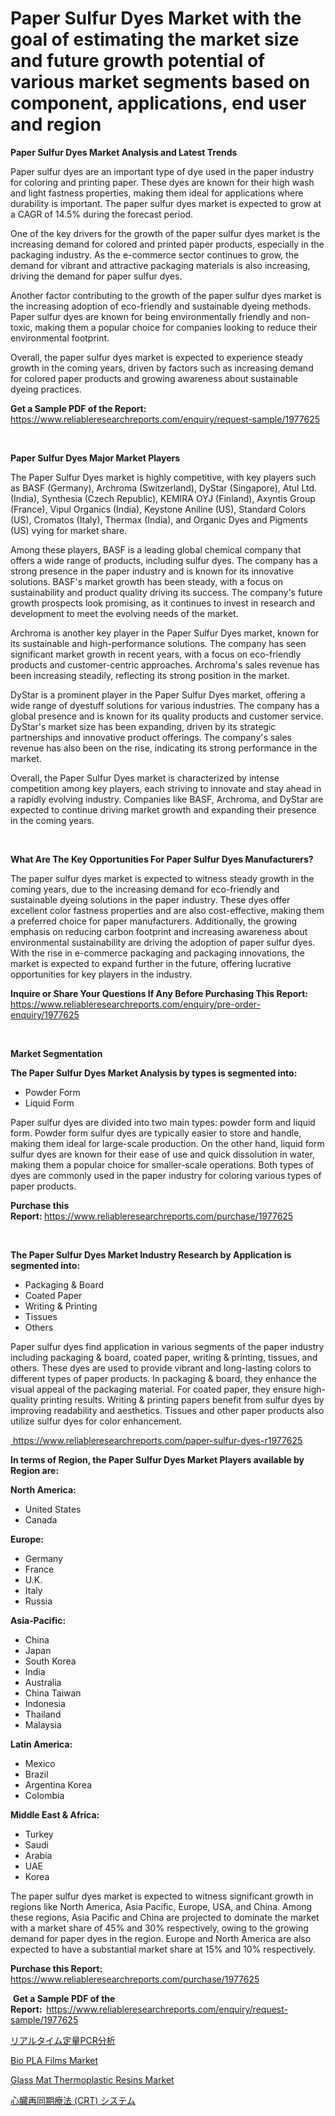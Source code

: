 <p><h1>Paper Sulfur Dyes Market with the goal of estimating the market size and future growth potential of various market segments based on component, applications, end user and region</h1></p><p><strong>Paper Sulfur Dyes Market Analysis and Latest Trends</strong></p>
<p><p>Paper sulfur dyes are an important type of dye used in the paper industry for coloring and printing paper. These dyes are known for their high wash and light fastness properties, making them ideal for applications where durability is important. The paper sulfur dyes market is expected to grow at a CAGR of 14.5% during the forecast period.</p><p>One of the key drivers for the growth of the paper sulfur dyes market is the increasing demand for colored and printed paper products, especially in the packaging industry. As the e-commerce sector continues to grow, the demand for vibrant and attractive packaging materials is also increasing, driving the demand for paper sulfur dyes.</p><p>Another factor contributing to the growth of the paper sulfur dyes market is the increasing adoption of eco-friendly and sustainable dyeing methods. Paper sulfur dyes are known for being environmentally friendly and non-toxic, making them a popular choice for companies looking to reduce their environmental footprint.</p><p>Overall, the paper sulfur dyes market is expected to experience steady growth in the coming years, driven by factors such as increasing demand for colored paper products and growing awareness about sustainable dyeing practices.</p></p>
<p><strong>Get a Sample PDF of the Report:&nbsp;</strong> <a href="https://www.reliableresearchreports.com/enquiry/request-sample/1977625">https://www.reliableresearchreports.com/enquiry/request-sample/1977625</a></p>
<p>&nbsp;</p>
<p><strong>Paper Sulfur Dyes Major Market Players</strong></p>
<p><p>The Paper Sulfur Dyes market is highly competitive, with key players such as BASF (Germany), Archroma (Switzerland), DyStar (Singapore), Atul Ltd. (India), Synthesia (Czech Republic), KEMIRA OYJ (Finland), Axyntis Group (France), Vipul Organics (India), Keystone Aniline (US), Standard Colors (US), Cromatos (Italy), Thermax (India), and Organic Dyes and Pigments (US) vying for market share. </p><p>Among these players, BASF is a leading global chemical company that offers a wide range of products, including sulfur dyes. The company has a strong presence in the paper industry and is known for its innovative solutions. BASF's market growth has been steady, with a focus on sustainability and product quality driving its success. The company's future growth prospects look promising, as it continues to invest in research and development to meet the evolving needs of the market.</p><p>Archroma is another key player in the Paper Sulfur Dyes market, known for its sustainable and high-performance solutions. The company has seen significant market growth in recent years, with a focus on eco-friendly products and customer-centric approaches. Archroma's sales revenue has been increasing steadily, reflecting its strong position in the market.</p><p>DyStar is a prominent player in the Paper Sulfur Dyes market, offering a wide range of dyestuff solutions for various industries. The company has a global presence and is known for its quality products and customer service. DyStar's market size has been expanding, driven by its strategic partnerships and innovative product offerings. The company's sales revenue has also been on the rise, indicating its strong performance in the market.</p><p>Overall, the Paper Sulfur Dyes market is characterized by intense competition among key players, each striving to innovate and stay ahead in a rapidly evolving industry. Companies like BASF, Archroma, and DyStar are expected to continue driving market growth and expanding their presence in the coming years.</p></p>
<p>&nbsp;</p>
<p><strong>What Are The Key Opportunities For Paper Sulfur Dyes Manufacturers?</strong></p>
<p><p>The paper sulfur dyes market is expected to witness steady growth in the coming years, due to the increasing demand for eco-friendly and sustainable dyeing solutions in the paper industry. These dyes offer excellent color fastness properties and are also cost-effective, making them a preferred choice for paper manufacturers. Additionally, the growing emphasis on reducing carbon footprint and increasing awareness about environmental sustainability are driving the adoption of paper sulfur dyes. With the rise in e-commerce packaging and packaging innovations, the market is expected to expand further in the future, offering lucrative opportunities for key players in the industry.</p></p>
<p><strong>Inquire or Share Your Questions If Any Before Purchasing This Report:</strong> <a href="https://www.reliableresearchreports.com/enquiry/pre-order-enquiry/1977625">https://www.reliableresearchreports.com/enquiry/pre-order-enquiry/1977625</a></p>
<p>&nbsp;</p>
<p><strong>Market Segmentation</strong></p>
<p><strong>The Paper Sulfur Dyes Market Analysis by types is segmented into:</strong></p>
<p><ul><li>Powder Form</li><li>Liquid Form</li></ul></p>
<p><p>Paper sulfur dyes are divided into two main types: powder form and liquid form. Powder form sulfur dyes are typically easier to store and handle, making them ideal for large-scale production. On the other hand, liquid form sulfur dyes are known for their ease of use and quick dissolution in water, making them a popular choice for smaller-scale operations. Both types of dyes are commonly used in the paper industry for coloring various types of paper products.</p></p>
<p><strong>Purchase this Report:&nbsp;</strong><a href="https://www.reliableresearchreports.com/purchase/1977625">https://www.reliableresearchreports.com/purchase/1977625</a></p>
<p>&nbsp;</p>
<p><strong>The Paper Sulfur Dyes Market Industry Research by Application is segmented into:</strong></p>
<p><ul><li>Packaging & Board</li><li>Coated Paper</li><li>Writing & Printing</li><li>Tissues</li><li>Others</li></ul></p>
<p><p>Paper sulfur dyes find application in various segments of the paper industry including packaging & board, coated paper, writing & printing, tissues, and others. These dyes are used to provide vibrant and long-lasting colors to different types of paper products. In packaging & board, they enhance the visual appeal of the packaging material. For coated paper, they ensure high-quality printing results. Writing & printing papers benefit from sulfur dyes by improving readability and aesthetics. Tissues and other paper products also utilize sulfur dyes for color enhancement.</p></p>
<p><a href="https://www.reliableresearchreports.com/paper-sulfur-dyes-r1977625">&nbsp;https://www.reliableresearchreports.com/paper-sulfur-dyes-r1977625</a></p>
<p><strong>In terms of Region, the Paper Sulfur Dyes Market Players available by Region are:</strong></p>
<p>
    <p> <strong> North America: </strong>
        <ul>
            <li>United States</li>
            <li>Canada</li>
        </ul>
        </p> 
    <p> <strong> Europe: </strong>
        <ul>
            <li>Germany</li>
            <li>France</li>
            <li>U.K.</li>
            <li>Italy</li>
            <li>Russia</li>
        </ul>
        </p> 
    <p> <strong> Asia-Pacific: </strong>
        <ul>
            <li>China</li>
            <li>Japan</li>
            <li>South Korea</li>
            <li>India</li>
            <li>Australia</li>
            <li>China Taiwan</li>
            <li>Indonesia</li>
            <li>Thailand</li>
            <li>Malaysia</li>
        </ul>
        </p> 
    <p> <strong> Latin America: </strong>
        <ul>
            <li>Mexico</li>
            <li>Brazil</li>
            <li>Argentina Korea</li>
            <li>Colombia</li>
        </ul>
        </p> 
    <p> <strong> Middle East & Africa: </strong>
        <ul>
            <li>Turkey</li>
            <li>Saudi</li>
            <li>Arabia</li>
            <li>UAE</li>
            <li>Korea</li>
        </ul>
    </p>
    </p>
<p><p>The paper sulfur dyes market is expected to witness significant growth in regions like North America, Asia Pacific, Europe, USA, and China. Among these regions, Asia Pacific and China are projected to dominate the market with a market share of 45% and 30% respectively, owing to the growing demand for paper dyes in the region. Europe and North America are also expected to have a substantial market share at 15% and 10% respectively.</p></p>
<p><strong>Purchase this Report: </strong><a href="https://www.reliableresearchreports.com/purchase/1977625">https://www.reliableresearchreports.com/purchase/1977625</a></p>
<p>&nbsp;<strong>Get a Sample PDF of the Report:&nbsp;&nbsp;</strong><a href="https://www.reliableresearchreports.com/enquiry/request-sample/1977625">https://www.reliableresearchreports.com/enquiry/request-sample/1977625</a></p>
<p><strong></strong></p>
<p><p><a href="https://github.com/RaeJenkins1952/Market-Research-Report-List-1/blob/main/8862848139084.md">リアルタイム定量PCR分析</a></p><p><a href="https://github.com/marthawweekle/Market-Research-Report-List-1/blob/main/bio-pla-films-market.md">Bio PLA Films Market</a></p><p><a href="https://github.com/HenrietteMills1/Market-Research-Report-List-1/blob/main/glass-mat-thermoplastic-resins-market.md">Glass Mat Thermoplastic Resins Market</a></p><p><a href="https://github.com/TysonKub/Market-Research-Report-List-1/blob/main/9396630139085.md">心臓再同期療法 (CRT) システム</a></p></p>